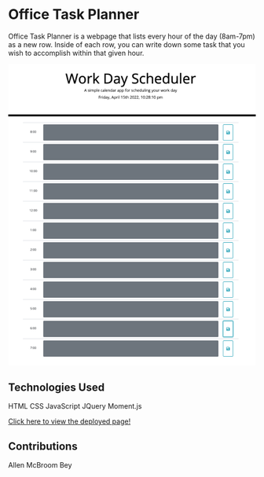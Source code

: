 # Office Task Planner
Office Task Planner is a webpage that lists every hour of the day (8am-7pm) as a new row. Inside of each row, you can write down some task that you wish to accomplish within that given hour.

![Screenshot of portfolio](docs/assets/images/office-task-planner.png)

## Technologies Used
HTML
CSS
JavaScript
JQuery
Moment.js

[Click here to view the deployed page!](https://allenm03.github.io/office-task-planner-/)

## Contributions
Allen McBroom Bey
